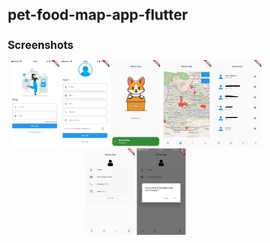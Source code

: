 # pet-food-map-app-flutter

## Screenshots

<p align='center'>
    <img src="assets/screenshots/login.PNG" width="19%" />
    <img src="assets/screenshots/register.PNG" width="19%" />
    <img src="assets/screenshots/home.PNG" width="19%" />
    <img src="assets/screenshots/map.PNG" width="19%" />
    <img src="assets/screenshots/scores.PNG" width="19%" />
    <img src="assets/screenshots/profile.PNG" width="19%" />
    <img src="assets/screenshots/logout.PNG" width="19%" />
</p>


